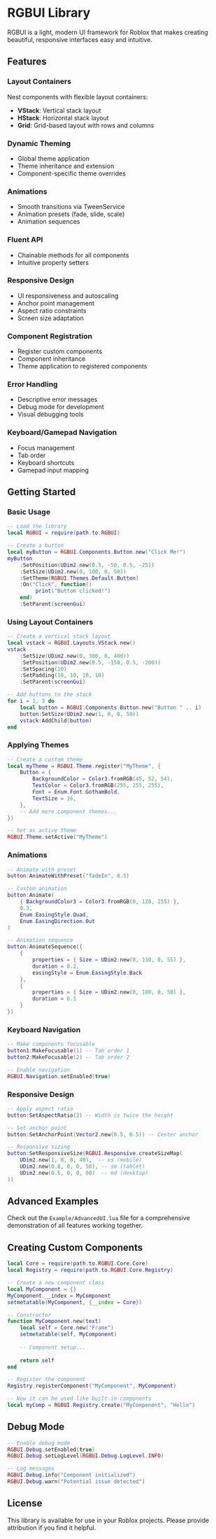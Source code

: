 # RGBUI Library

RGBUI is a light, modern UI framework for Roblox that makes creating beautiful, responsive interfaces easy and intuitive.

## Features

### Layout Containers
Nest components with flexible layout containers:
- **VStack**: Vertical stack layout
- **HStack**: Horizontal stack layout
- **Grid**: Grid-based layout with rows and columns

### Dynamic Theming
- Global theme application
- Theme inheritance and extension
- Component-specific theme overrides

### Animations
- Smooth transitions via TweenService
- Animation presets (fade, slide, scale)
- Animation sequences

### Fluent API
- Chainable methods for all components
- Intuitive property setters

### Responsive Design
- UI responsiveness and autoscaling
- Anchor point management
- Aspect ratio constraints
- Screen size adaptation

### Component Registration
- Register custom components
- Component inheritance
- Theme application to registered components

### Error Handling
- Descriptive error messages
- Debug mode for development
- Visual debugging tools

### Keyboard/Gamepad Navigation
- Focus management
- Tab order
- Keyboard shortcuts
- Gamepad input mapping

## Getting Started

### Basic Usage

```lua
-- Load the library
local RGBUI = require(path.to.RGBUI)

-- Create a button
local myButton = RGBUI.Components.Button.new("Click Me!")
myButton
    :SetPosition(UDim2.new(0.5, -50, 0.5, -25))
    :SetSize(UDim2.new(0, 100, 0, 50))
    :SetTheme(RGBUI.Themes.Default.Button)
    :On("Click", function()
         print("Button clicked!")
    end)
    :SetParent(screenGui)
```

### Using Layout Containers

```lua
-- Create a vertical stack layout
local vstack = RGBUI.Layouts.VStack.new()
vstack
    :SetSize(UDim2.new(0, 300, 0, 400))
    :SetPosition(UDim2.new(0.5, -150, 0.5, -200))
    :SetSpacing(10)
    :SetPadding(10, 10, 10, 10)
    :SetParent(screenGui)

-- Add buttons to the stack
for i = 1, 3 do
    local button = RGBUI.Components.Button.new("Button " .. i)
    button:SetSize(UDim2.new(1, 0, 0, 50))
    vstack:AddChild(button)
end
```

### Applying Themes

```lua
-- Create a custom theme
local myTheme = RGBUI.Theme.register("MyTheme", {
    Button = {
        BackgroundColor = Color3.fromRGB(45, 52, 54),
        TextColor = Color3.fromRGB(255, 255, 255),
        Font = Enum.Font.GothamBold,
        TextSize = 16,
    },
    -- Add more component themes...
})

-- Set as active theme
RGBUI.Theme.setActive("MyTheme")
```

### Animations

```lua
-- Animate with preset
button:AnimateWithPreset("fadeIn", 0.5)

-- Custom animation
button:Animate(
    { BackgroundColor3 = Color3.fromRGB(0, 120, 255) },
    0.3,
    Enum.EasingStyle.Quad,
    Enum.EasingDirection.Out
)

-- Animation sequence
button:AnimateSequence({
    {
        properties = { Size = UDim2.new(0, 110, 0, 55) },
        duration = 0.2,
        easingStyle = Enum.EasingStyle.Back
    },
    {
        properties = { Size = UDim2.new(0, 100, 0, 50) },
        duration = 0.1
    }
})
```

### Keyboard Navigation

```lua
-- Make components focusable
button1:MakeFocusable(1) -- Tab order 1
button2:MakeFocusable(2) -- Tab order 2

-- Enable navigation
RGBUI.Navigation.setEnabled(true)
```

### Responsive Design

```lua
-- Apply aspect ratio
button:SetAspectRatio(2) -- Width is twice the height

-- Set anchor point
button:SetAnchorPoint(Vector2.new(0.5, 0.5)) -- Center anchor

-- Responsive sizing
button:SetResponsiveSize(RGBUI.Responsive.createSizeMap(
    UDim2.new(1, 0, 0, 40),  -- xs (mobile)
    UDim2.new(0.8, 0, 0, 50), -- sm (tablet)
    UDim2.new(0.5, 0, 0, 60)  -- md (desktop)
))
```

## Advanced Examples

Check out the `Example/AdvancedUI.lua` file for a comprehensive demonstration of all features working together.

## Creating Custom Components

```lua
local Core = require(path.to.RGBUI.Core.Core)
local Registry = require(path.to.RGBUI.Core.Registry)

-- Create a new component class
local MyComponent = {}
MyComponent.__index = MyComponent
setmetatable(MyComponent, {__index = Core})

-- Constructor
function MyComponent.new(text)
    local self = Core.new("Frame")
    setmetatable(self, MyComponent)
    
    -- Component setup...
    
    return self
end

-- Register the component
Registry.registerComponent("MyComponent", MyComponent)

-- Now it can be used like built-in components
local myComp = RGBUI.Registry.create("MyComponent", "Hello")
```

## Debug Mode

```lua
-- Enable debug mode
RGBUI.Debug.setEnabled(true)
RGBUI.Debug.setLogLevel(RGBUI.Debug.LogLevel.INFO)

-- Log messages
RGBUI.Debug.info("Component initialized")
RGBUI.Debug.warn("Potential issue detected")
```

## License

This library is available for use in your Roblox projects. Please provide attribution if you find it helpful.